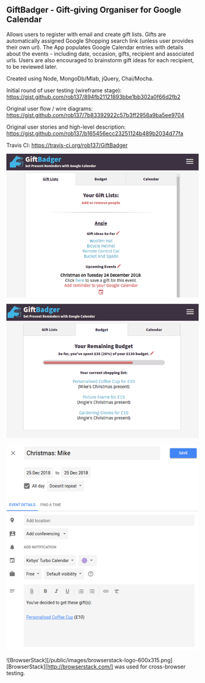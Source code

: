 ## GiftBadger - Gift-giving Organiser for Google Calendar

Allows users to register with email and create gift lists.  Gifts are automatically assigned Google Shopping search link (unless user provides their own url).  The App populates Google Calendar entries with details about the events - including date, occasion, gifts, recipient and associated urls.  Users are also encouraged to brainstorm gift ideas for each recipient, to be reviewed later.

Created using Node, MongoDb/Mlab, jQuery, Chai/Mocha.

Initial round of user testing (wireframe stage):
https://gist.github.com/rob137/894fb21121893bbe1bb302a0f66d2fb2

Original user flow / wire diagrams:
https://gist.github.com/rob137/7b83392922c57b3ff2958a9ba5ee9704

Original user stories and high-level description:
https://gist.github.com/rob137/b165456ecc23251124b489b2034d77fa

Travis CI: https://travis-ci.org/rob137/GiftBadger

  ![Main gift list section](screenshots/screenshot1.png)

  ![Budget section](screenshots/screenshot2.png)

  ![Automatically generated calendar entry](screenshots/screenshot3.png)

  ![BrowserStack][/public/images/browserstack-logo-600x315.png]
  [BrowserStack][http://browserstack.com/] was used for cross-browser testing.